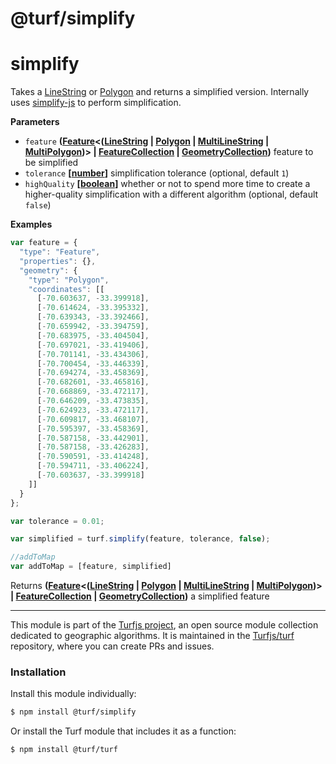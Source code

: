 # @turf/simplify

# simplify

Takes a [LineString](http://geojson.org/geojson-spec.html#linestring) or [Polygon](http://geojson.org/geojson-spec.html#polygon) and returns a simplified version. Internally uses [simplify-js](http://mourner.github.io/simplify-js/) to perform simplification.

**Parameters**

-   `feature` **([Feature](http://geojson.org/geojson-spec.html#feature-objects)&lt;([LineString](http://geojson.org/geojson-spec.html#linestring) \| [Polygon](http://geojson.org/geojson-spec.html#polygon) \| [MultiLineString](http://geojson.org/geojson-spec.html#multilinestring) \| [MultiPolygon](http://geojson.org/geojson-spec.html#multipolygon))> | [FeatureCollection](http://geojson.org/geojson-spec.html#feature-collection-objects) \| [GeometryCollection](http://geojson.org/geojson-spec.html#geometrycollection))** feature to be simplified
-   `tolerance` **\[[number](https://developer.mozilla.org/en-US/docs/Web/JavaScript/Reference/Global_Objects/Number)]** simplification tolerance (optional, default `1`)
-   `highQuality` **\[[boolean](https://developer.mozilla.org/en-US/docs/Web/JavaScript/Reference/Global_Objects/Boolean)]** whether or not to spend more time to create
    a higher-quality simplification with a different algorithm (optional, default `false`)

**Examples**

```javascript
var feature = {
  "type": "Feature",
  "properties": {},
  "geometry": {
    "type": "Polygon",
    "coordinates": [[
      [-70.603637, -33.399918],
      [-70.614624, -33.395332],
      [-70.639343, -33.392466],
      [-70.659942, -33.394759],
      [-70.683975, -33.404504],
      [-70.697021, -33.419406],
      [-70.701141, -33.434306],
      [-70.700454, -33.446339],
      [-70.694274, -33.458369],
      [-70.682601, -33.465816],
      [-70.668869, -33.472117],
      [-70.646209, -33.473835],
      [-70.624923, -33.472117],
      [-70.609817, -33.468107],
      [-70.595397, -33.458369],
      [-70.587158, -33.442901],
      [-70.587158, -33.426283],
      [-70.590591, -33.414248],
      [-70.594711, -33.406224],
      [-70.603637, -33.399918]
    ]]
  }
};

var tolerance = 0.01;

var simplified = turf.simplify(feature, tolerance, false);

//addToMap
var addToMap = [feature, simplified]
```

Returns **([Feature](http://geojson.org/geojson-spec.html#feature-objects)&lt;([LineString](http://geojson.org/geojson-spec.html#linestring) \| [Polygon](http://geojson.org/geojson-spec.html#polygon) \| [MultiLineString](http://geojson.org/geojson-spec.html#multilinestring) \| [MultiPolygon](http://geojson.org/geojson-spec.html#multipolygon))> | [FeatureCollection](http://geojson.org/geojson-spec.html#feature-collection-objects) \| [GeometryCollection](http://geojson.org/geojson-spec.html#geometrycollection))** a simplified feature

<!-- This file is automatically generated. Please don't edit it directly:
if you find an error, edit the source file (likely index.js), and re-run
./scripts/generate-readmes in the turf project. -->

---

This module is part of the [Turfjs project](http://turfjs.org/), an open source
module collection dedicated to geographic algorithms. It is maintained in the
[Turfjs/turf](https://github.com/Turfjs/turf) repository, where you can create
PRs and issues.

### Installation

Install this module individually:

```sh
$ npm install @turf/simplify
```

Or install the Turf module that includes it as a function:

```sh
$ npm install @turf/turf
```
